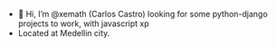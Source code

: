 - 👋 Hi, I’m @xemath (Carlos Castro) looking for some python-django projects to work, with javascript xp
- Located at Medellin city.

<!---
xemath/xemath is a ✨ special ✨ repository because its `README.md` (this file) appears on your GitHub profile.
You can click the Preview link to take a look at your changes.
--->
